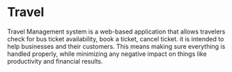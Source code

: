 # Travel
Travel Management system is a web-based application that allows travelers check for bus ticket availability, book a ticket, cancel ticket. it is intended to help businesses and their customers. This means making sure everything is handled properly, while minimizing any negative impact on things like productivity and financial results.
